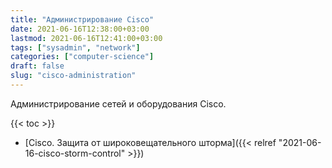 ```yaml
---
title: "Администрирование Cisco"
date: 2021-06-16T12:38:00+03:00
lastmod: 2021-06-16T12:41:00+03:00
tags: ["sysadmin", "network"]
categories: ["computer-science"]
draft: false
slug: "cisco-administration"
---
```


Администрирование сетей и оборудования Cisco.

<!--more-->

{{< toc >}}

-   [Cisco. Защита от широковещательного шторма]({{< relref "2021-06-16-cisco-storm-control" >}})
